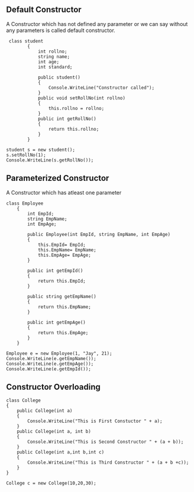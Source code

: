 ## Default Constructor
A Constructor which has not defined any parameter or we can say without any parameters is called default constructor.

```
 class student
        {
            int rollno;
            string name;
            int age;
            int standard;

            public student()
            {
                Console.WriteLine("Constructor called");
            }
            public void setRollNo(int rollno)
            {
                this.rollno = rollno;
            }
            public int getRollNo()
            {
                return this.rollno;
            }
        }
```

```
student s = new student();
s.setRollNo(1);
Console.WriteLine(s.getRollNo());
```

## Parameterized Constructor
A Constructor which has atleast one parameter

```
class Employee
    {
        int EmpId;
        string EmpName;
        int EmpAge;

        public Employee(int EmpId, string EmpName, int EmpAge)
        {
            this.EmpId= EmpId;
            this.EmpName= EmpName;
            this.EmpAge= EmpAge;
        }

        public int getEmpId()
        {
            return this.EmpId;
        }

        public string getEmpName()
        {
            return this.EmpName;
        }

        public int getEmpAge()
        {
            return this.EmpAge;
        }
    }
```

```
Employee e = new Employee(1, "Jay", 21);
Console.WriteLine(e.getEmpName());
Console.WriteLine(e.getEmpAge());
Console.WriteLine(e.getEmpId());
```

## Constructor Overloading

```
class College
{
    public College(int a)
    {
        Console.WriteLine("This is First Constuctor " + a);
    }
    public College(int a, int b)
    {
        Console.WriteLine("This is Second Constructor " + (a + b));
    }
    public College(int a,int b,int c)
    {
        Console.WriteLine("This is Third Constructor " + (a + b +c));
    }
}
```

```
College c = new College(10,20,30);
```